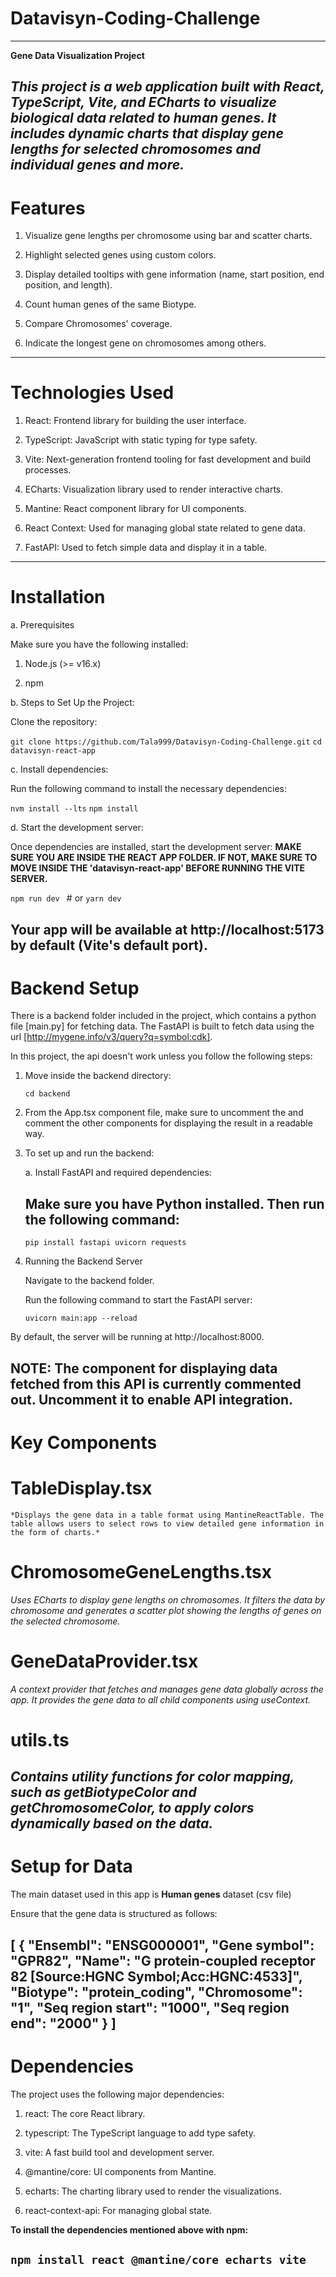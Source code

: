 # Datavisyn-Coding-Challenge
----------------------------------------------------
**Gene Data Visualization Project**

*This project is a web application built with React, TypeScript, Vite, and ECharts to visualize biological data related to human genes. It includes dynamic charts that display gene lengths for selected chromosomes and individual genes and more.*
----------------------------------------------------

# Features

1. Visualize gene lengths per chromosome using bar and scatter charts.

2. Highlight selected genes using custom colors.

3. Display detailed tooltips with gene information (name, start position, end position, and length).

4. Count human genes of the same Biotype.

5. Compare Chromosomes' coverage.

6. Indicate the longest gene on chromosomes among others. 
----------------------------------------------------

# Technologies Used

1. React: Frontend library for building the user interface.

2. TypeScript: JavaScript with static typing for type safety.

3. Vite: Next-generation frontend tooling for fast development and build processes.

4. ECharts: Visualization library used to render interactive charts.

5. Mantine: React component library for UI components.

6. React Context: Used for managing global state related to gene data.

7. FastAPI: Used to fetch simple data and display it in a table. 
----------------------------------------------------

# Installation

a. Prerequisites

  Make sure you have the following installed:

  1. Node.js (>= v16.x)

  2. npm 

b. Steps to Set Up the Project:

  Clone the repository:

`git clone https://github.com/Tala999/Datavisyn-Coding-Challenge.git`
`cd datavisyn-react-app` 

c. Install dependencies:

Run the following command to install the necessary dependencies:

`nvm install --lts`
`npm install`

d. Start the development server:

Once dependencies are installed, start the development server:
**MAKE SURE YOU ARE INSIDE THE REACT APP FOLDER. IF NOT, MAKE SURE TO MOVE INSIDE THE 'datavisyn-react-app' BEFORE RUNNING THE VITE SERVER.**

`npm run dev `
    # or
`yarn dev`

Your app will be available at http://localhost:5173 by default (Vite's default port).
----------------------------------------------------

# Backend Setup

There is a backend folder included in the project, which contains a python file [main.py] for fetching data. The FastAPI is built to fetch data using the url [http://mygene.info/v3/query?q=symbol:cdk].

In this project, the api doesn't work unless you follow the following steps: 

1. Move inside the backend directory:

    `cd backend` 

2. From the App.tsx component file, make sure to uncomment the <ApiComponent> and comment the other components for displaying the result in a readable way. 

3. To set up and run the backend:
   
    a. Install FastAPI and required dependencies:

    ## Make sure you have Python installed. Then run the following command:

    `pip install fastapi uvicorn requests `

4. Running the Backend Server

    Navigate to the backend folder.

    Run the following command to start the FastAPI server:

    `uvicorn main:app --reload` 

By default, the server will be running at http://localhost:8000.

**NOTE: The component for displaying data fetched from this API is currently commented out. Uncomment it to enable API integration.**
----------------------------------------------------

# Key Components

# TableDisplay.tsx

    *Displays the gene data in a table format using MantineReactTable. The table allows users to select rows to view detailed gene information in the form of charts.*

# ChromosomeGeneLengths.tsx

*Uses ECharts to display gene lengths on chromosomes. It filters the data by chromosome and generates a scatter plot showing the lengths of genes on the selected chromosome.*

# GeneDataProvider.tsx

*A context provider that fetches and manages gene data globally across the app. It provides the gene data to all child components using useContext.*

# utils.ts

*Contains utility functions for color mapping, such as getBiotypeColor and getChromosomeColor, to apply colors dynamically based on the data.*
----------------------------------------------------

# Setup for Data

The main dataset used in this app is **Human genes** dataset (csv file)

Ensure that the gene data is structured as follows:

[
  {
    "Ensembl": "ENSG000001",
    "Gene symbol": "GPR82",
    "Name": "G protein-coupled receptor 82 [Source:HGNC Symbol;Acc:HGNC:4533]",
    "Biotype": "protein_coding",
    "Chromosome": "1",
    "Seq region start": "1000",
    "Seq region end": "2000"
  }
]
----------------------------------------------------

# Dependencies

The project uses the following major dependencies:

1. react: The core React library.

2. typescript: The TypeScript language to add type safety.

3. vite: A fast build tool and development server.

4. @mantine/core: UI components from Mantine.

5. echarts: The charting library used to render the visualizations.

6. react-context-api: For managing global state.

**To install the dependencies mentioned above with npm:**

`npm install react @mantine/core echarts vite`
----------------------------------------------------


